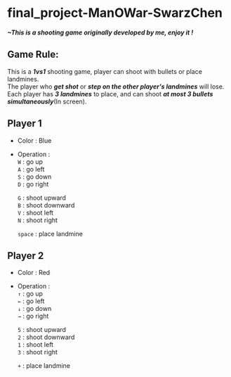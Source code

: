 # final_project-ManOWar-SwarzChen
***~This is a shooting game originally developed by me, enjoy it !***

## Game Rule:
This is a ***1vs1*** shooting game, player can shoot with bullets or place landmines.  
The player who ***get shot*** or ***step on the other player's landmines*** will lose.  
Each player has ***3 landmines*** to place, and can shoot ***at most 3 bullets simultaneously***(In screen).  

## Player 1  
* Color : Blue  
* Operation :  
  `W` : go up  
  `A` : go left  
  `S` : go down  
  `D` : go right  
    
  `G` : shoot upward  
  `B` : shoot downward  
  `V` : shoot left  
  `N` : shoot right  
    
  `space` : place landmine  
  
## Player 2  
* Color : Red  
* Operation :  
  `↑` : go up  
  `←` : go left  
  `↓` : go down  
  `→` : go right  
    
  `5` : shoot upward  
  `2` : shoot downward  
  `1` : shoot left  
  `3` : shoot right  
  
  `+` : place landmine  
